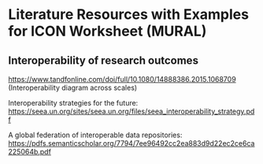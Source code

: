 # Literature Resources with Examples for ICON Worksheet (MURAL)
## Interoperability of research outcomes
https://www.tandfonline.com/doi/full/10.1080/14888386.2015.1068709 (Interoperability diagram across scales)

Interoperability strategies for the future: https://seea.un.org/sites/seea.un.org/files/seea_interoperability_strategy.pdf 

A global federation of interoperable data repositories: https://pdfs.semanticscholar.org/7794/7ee96492cc2ea883d9d22ec2ce6ca225064b.pdf 

